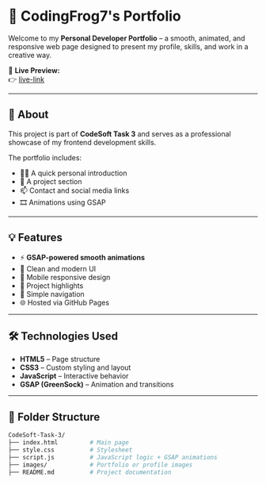 # 🐸 CodingFrog7's Portfolio

Welcome to my **Personal Developer Portfolio** – a smooth, animated, and responsive web page designed to present my profile, skills, and work in a creative way.

🔗 **Live Preview:**  
👉 [live-link](https://codingfrog7.github.io/CodeSoft-Task-3/)

---

## 📌 About

This project is part of **CodeSoft Task 3** and serves as a professional showcase of my frontend development skills.

The portfolio includes:
- 🧑‍💻 A quick personal introduction
- 📂 A project section
- 📫 Contact and social media links
- 🎞️ Animations using GSAP

---

## 💡 Features

- ⚡ **GSAP-powered smooth animations**
- 🎨 Clean and modern UI
- 📱 Mobile responsive design
- 💼 Project highlights
- 🧭 Simple navigation
- 🌐 Hosted via GitHub Pages

---

## 🛠️ Technologies Used

- **HTML5** – Page structure  
- **CSS3** – Custom styling and layout  
- **JavaScript** – Interactive behavior  
- **GSAP (GreenSock)** – Animation and transitions  

---

## 📁 Folder Structure

```bash
CodeSoft-Task-3/
├── index.html         # Main page
├── style.css          # Stylesheet
├── script.js          # JavaScript logic + GSAP animations
├── images/            # Portfolio or profile images
├── README.md          # Project documentation
